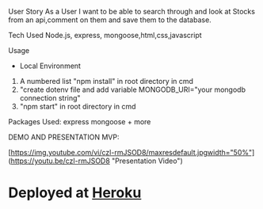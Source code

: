 User Story
As a User I want to be able to search through and look at Stocks from an api,comment on them and save them to the database.

Tech Used
Node.js, express, mongoose,html,css,javascript

Usage

* Local Environment
1. A numbered list "npm install" in root directory in cmd
2. "create dotenv file and add variable MONGODB_URI="your mongodb connection string"
3. "npm start" in root directory in cmd
 

Packages Used:
express
mongoose
+
 more

DEMO AND PRESENTATION MVP:


[https://img.youtube.com/vi/czl-rmJSOD8/maxresdefault.jpgwidth="50%"] 
(https://youtu.be/czl-rmJSOD8 "Presentation Video")


# Deployed at [Heroku](https://peaceful-sierra-27353.herokuapp.com/)
